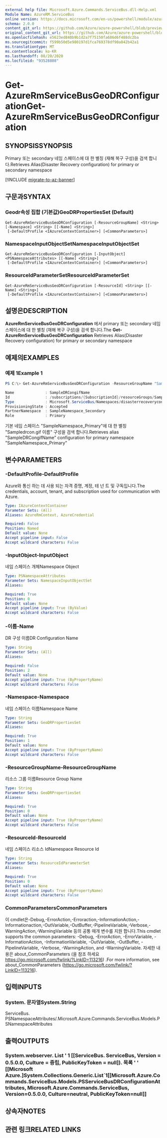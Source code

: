 ```yaml
---
external help file: Microsoft.Azure.Commands.ServiceBus.dll-Help.xml
Module Name: AzureRM.ServiceBus
online version: https://docs.microsoft.com/en-us/powershell/module/azurerm.servicebus/get-azurermservicebusgeodrconfiguration
schema: 2.0.0
content_git_url: https://github.com/Azure/azure-powershell/blob/preview/src/ResourceManager/ServiceBus/Commands.ServiceBus/help/Get-AzureRmServiceBusGeoDRConfiguration.md
original_content_git_url: https://github.com/Azure/azure-powershell/blob/preview/src/ResourceManager/ServiceBus/Commands.ServiceBus/help/Get-AzureRmServiceBusGeoDRConfiguration.md
ms.openlocfilehash: e5623ed840b9b1d2a7f75150fa686d6f488dc2ba
ms.sourcegitcommit: f599b50d5e980197d1fca769378df90a842b42a1
ms.translationtype: MT
ms.contentlocale: ko-KR
ms.lasthandoff: 08/20/2020
ms.locfileid: "93528808"
---
```

# <span data-ttu-id="ba2a9-101">Get-AzureRmServiceBusGeoDRConfiguration</span><span class="sxs-lookup"><span data-stu-id="ba2a9-101">Get-AzureRmServiceBusGeoDRConfiguration</span></span>

## <span data-ttu-id="ba2a9-102">SYNOPSIS</span><span class="sxs-lookup"><span data-stu-id="ba2a9-102">SYNOPSIS</span></span>
<span data-ttu-id="ba2a9-103">Primary 또는 secondary 네임 스페이스에 대 한 별칭 (재해 복구 구성)을 검색 합니다.</span><span class="sxs-lookup"><span data-stu-id="ba2a9-103">Retrieves Alias(Disaster Recovery configuration) for primary or secondary namespace</span></span>

[!INCLUDE [migrate-to-az-banner](../../includes/migrate-to-az-banner.md)]

## <span data-ttu-id="ba2a9-104">구문과</span><span class="sxs-lookup"><span data-stu-id="ba2a9-104">SYNTAX</span></span>

### <span data-ttu-id="ba2a9-105">Geodr속성 집합 (기본값)</span><span class="sxs-lookup"><span data-stu-id="ba2a9-105">GeoDRPropertiesSet (Default)</span></span>
```
Get-AzureRmServiceBusGeoDRConfiguration [-ResourceGroupName] <String> [-Namespace] <String> [[-Name] <String>]
 [-DefaultProfile <IAzureContextContainer>] [<CommonParameters>]
```

### <span data-ttu-id="ba2a9-106">NamespaceInputObjectSet</span><span class="sxs-lookup"><span data-stu-id="ba2a9-106">NamespaceInputObjectSet</span></span>
```
Get-AzureRmServiceBusGeoDRConfiguration [-InputObject] <PSNamespaceAttributes> [[-Name] <String>]
 [-DefaultProfile <IAzureContextContainer>] [<CommonParameters>]
```

### <span data-ttu-id="ba2a9-107">ResourceIdParameterSet</span><span class="sxs-lookup"><span data-stu-id="ba2a9-107">ResourceIdParameterSet</span></span>
```
Get-AzureRmServiceBusGeoDRConfiguration [-ResourceId] <String> [[-Name] <String>]
 [-DefaultProfile <IAzureContextContainer>] [<CommonParameters>]
```

## <span data-ttu-id="ba2a9-108">설명은</span><span class="sxs-lookup"><span data-stu-id="ba2a9-108">DESCRIPTION</span></span>
<span data-ttu-id="ba2a9-109">**AzureRmServiceBusGeoDRConfiguration** 에서 primary 또는 secondary 네임 스페이스에 대 한 별칭 (재해 복구 구성)을 검색 합니다.</span><span class="sxs-lookup"><span data-stu-id="ba2a9-109">The **Get-AzureRmServiceBusGeoDRConfiguration** Retrieves Alias(Disaster Recovery configuration) for primary or secondary namespace</span></span>

## <span data-ttu-id="ba2a9-110">예제의</span><span class="sxs-lookup"><span data-stu-id="ba2a9-110">EXAMPLES</span></span>

### <span data-ttu-id="ba2a9-111">예제 1</span><span class="sxs-lookup"><span data-stu-id="ba2a9-111">Example 1</span></span>
```powershell
PS C:\> Get-AzureRmServiceBusGeoDRConfiguration -ResourceGroupName "SampleResourceGroup" -Namespace "SampleNamespace_Primary" -Name "SampleDRCongifName"

Name              : SampleDRCongifName
Id                : /subscriptions/{SubscriptionId}/resourceGroups/SampleResourceGroup/providers/Microsoft.ServiceBus/namespaces/SampleNamespace_Primary/disasterRecoveryConfigs/SampleDRCongifName
Type              : Microsoft.ServiceBus/Namespaces/disasterrecoveryconfigs
ProvisioningState : Accepted
PartnerNamespace  : SampleNamespace_Secondary
Role              : Primary
```

<span data-ttu-id="ba2a9-112">기본 네임 스페이스 "SampleNamespace_Primary"에 대 한 별칭 "Sampledrcon.gif 이름" 구성을 검색 합니다.</span><span class="sxs-lookup"><span data-stu-id="ba2a9-112">Retrieves alias "SampleDRCongifName" configuration for primary namespace "SampleNamespace_Primary"</span></span>

## <span data-ttu-id="ba2a9-113">변수</span><span class="sxs-lookup"><span data-stu-id="ba2a9-113">PARAMETERS</span></span>

### <span data-ttu-id="ba2a9-114">-DefaultProfile</span><span class="sxs-lookup"><span data-stu-id="ba2a9-114">-DefaultProfile</span></span>
<span data-ttu-id="ba2a9-115">Azure와 통신 하는 데 사용 되는 자격 증명, 계정, 테 넌 트 및 구독입니다.</span><span class="sxs-lookup"><span data-stu-id="ba2a9-115">The credentials, account, tenant, and subscription used for communication with Azure.</span></span>

```yaml
Type: IAzureContextContainer
Parameter Sets: (All)
Aliases: AzureRmContext, AzureCredential

Required: False
Position: Named
Default value: None
Accept pipeline input: False
Accept wildcard characters: False
```

### <span data-ttu-id="ba2a9-116">-InputObject</span><span class="sxs-lookup"><span data-stu-id="ba2a9-116">-InputObject</span></span>
<span data-ttu-id="ba2a9-117">네임 스페이스 개체</span><span class="sxs-lookup"><span data-stu-id="ba2a9-117">Namespace Object</span></span>

```yaml
Type: PSNamespaceAttributes
Parameter Sets: NamespaceInputObjectSet
Aliases:

Required: True
Position: 0
Default value: None
Accept pipeline input: True (ByValue)
Accept wildcard characters: False
```

### <span data-ttu-id="ba2a9-118">-이름</span><span class="sxs-lookup"><span data-stu-id="ba2a9-118">-Name</span></span>
<span data-ttu-id="ba2a9-119">DR 구성 이름</span><span class="sxs-lookup"><span data-stu-id="ba2a9-119">DR Configuration Name</span></span>

```yaml
Type: String
Parameter Sets: (All)
Aliases:

Required: False
Position: 2
Default value: None
Accept pipeline input: True (ByPropertyName)
Accept wildcard characters: False
```

### <span data-ttu-id="ba2a9-120">-Namespace</span><span class="sxs-lookup"><span data-stu-id="ba2a9-120">-Namespace</span></span>
<span data-ttu-id="ba2a9-121">네임 스페이스 이름</span><span class="sxs-lookup"><span data-stu-id="ba2a9-121">Namespace Name</span></span>

```yaml
Type: String
Parameter Sets: GeoDRPropertiesSet
Aliases:

Required: True
Position: 1
Default value: None
Accept pipeline input: True (ByPropertyName)
Accept wildcard characters: False
```

### <span data-ttu-id="ba2a9-122">-ResourceGroupName</span><span class="sxs-lookup"><span data-stu-id="ba2a9-122">-ResourceGroupName</span></span>
<span data-ttu-id="ba2a9-123">리소스 그룹 이름</span><span class="sxs-lookup"><span data-stu-id="ba2a9-123">Resource Group Name</span></span>

```yaml
Type: String
Parameter Sets: GeoDRPropertiesSet
Aliases:

Required: True
Position: 0
Default value: None
Accept pipeline input: True (ByPropertyName)
Accept wildcard characters: False
```

### <span data-ttu-id="ba2a9-124">-ResourceId</span><span class="sxs-lookup"><span data-stu-id="ba2a9-124">-ResourceId</span></span>
<span data-ttu-id="ba2a9-125">네임 스페이스 리소스 Id</span><span class="sxs-lookup"><span data-stu-id="ba2a9-125">Namespace Resource Id</span></span>

```yaml
Type: String
Parameter Sets: ResourceIdParameterSet
Aliases:

Required: True
Position: 0
Default value: None
Accept pipeline input: True (ByPropertyName)
Accept wildcard characters: False
```

### <span data-ttu-id="ba2a9-126">CommonParameters</span><span class="sxs-lookup"><span data-stu-id="ba2a9-126">CommonParameters</span></span>
<span data-ttu-id="ba2a9-127">이 cmdlet은-Debug,-ErrorAction,-Erroraction,-InformationAction,-Informationaction,-OutVariable,-OutBuffer,-PipelineVariable,-Verbose,-WarningAction,-WarningVariable 등의 공통 매개 변수를 지원 합니다.</span><span class="sxs-lookup"><span data-stu-id="ba2a9-127">This cmdlet supports the common parameters: -Debug, -ErrorAction, -ErrorVariable, -InformationAction, -InformationVariable, -OutVariable, -OutBuffer, -PipelineVariable, -Verbose, -WarningAction, and -WarningVariable.</span></span>
<span data-ttu-id="ba2a9-128">자세한 내용은 about_CommonParameters (을 참조 하세요 https://go.microsoft.com/fwlink/?LinkID=113216) .</span><span class="sxs-lookup"><span data-stu-id="ba2a9-128">For more information, see about_CommonParameters (https://go.microsoft.com/fwlink/?LinkID=113216).</span></span>

## <span data-ttu-id="ba2a9-129">입력</span><span class="sxs-lookup"><span data-stu-id="ba2a9-129">INPUTS</span></span>

### <span data-ttu-id="ba2a9-130">System. 문자열</span><span class="sxs-lookup"><span data-stu-id="ba2a9-130">System.String</span></span>
<span data-ttu-id="ba2a9-131">ServiceBus. PSNamespaceAttributes/.</span><span class="sxs-lookup"><span data-stu-id="ba2a9-131">Microsoft.Azure.Commands.ServiceBus.Models.PSNamespaceAttributes</span></span>


## <span data-ttu-id="ba2a9-132">출력</span><span class="sxs-lookup"><span data-stu-id="ba2a9-132">OUTPUTS</span></span>

### <span data-ttu-id="ba2a9-133">System.webserver. List ' 1 [[ServiceBus. ServiceBus, Version = 0.5.0.0, Culture = 중립, PublicKeyToken = null]). 목록 ' ' [[Microsoft Azure.]</span><span class="sxs-lookup"><span data-stu-id="ba2a9-133">System.Collections.Generic.List\`1[[Microsoft.Azure.Commands.ServiceBus.Models.PSServiceBusDRConfigurationAttributes, Microsoft.Azure.Commands.ServiceBus, Version=0.5.0.0, Culture=neutral, PublicKeyToken=null]]</span></span>


## <span data-ttu-id="ba2a9-134">상속자</span><span class="sxs-lookup"><span data-stu-id="ba2a9-134">NOTES</span></span>

## <span data-ttu-id="ba2a9-135">관련 링크</span><span class="sxs-lookup"><span data-stu-id="ba2a9-135">RELATED LINKS</span></span>
